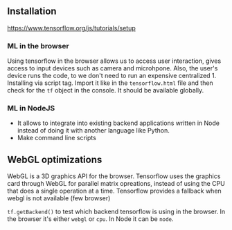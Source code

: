 ## Installation
https://www.tensorflow.org/js/tutorials/setup

### ML in the browser
Using tensorflow in the browser allows us to access user interaction, gives access to input devices such as camera and microhpone. Also, the user's device runs the code, to we don't need to run an expensive centralized
    1. Installing via script tag. Import it like in the `tensorflow.html` file and then check for the `tf` object in the console. It should be available globally.

### ML in NodeJS
- It allows to integrate into existing backend applications written in Node instead of doing it with another language like Python.
- Make command line scripts

## WebGL optimizations
WebGL is a 3D graphics API for the browser. Tensorflow uses the graphics card through WebGL for parallel matrix opreations, instead of using the CPU that does a single operation at a time.
Tensorflow provides a fallback when webgl is not available (few browser\)

`tf.getBackend()` to test which backend tensorflow is using in the browser. In the browser it's either `webgl` or `cpu`. In Node it can be `node`.